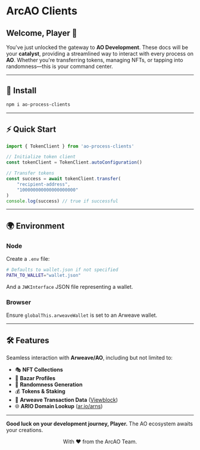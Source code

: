 # ArcAO Clients  

## Welcome, Player 👾  

You've just unlocked the gateway to **AO Development**. These docs will be your **catalyst**, providing a streamlined way to interact with every process on **AO**. Whether you're transferring tokens, managing NFTs, or tapping into randomness—this is your command center.  

---

## 🚀 Install  

```sh
npm i ao-process-clients
```

---

## ⚡ Quick Start  

```ts
import { TokenClient } from 'ao-process-clients'

// Initialize token client
const tokenClient = TokenClient.autoConfiguration()

// Transfer tokens
const success = await tokenClient.transfer(
    "recipient-address",
    "100000000000000000000"
)
console.log(success) // true if successful
```

---

## 🌍 Environment  

### **Node**  
Create a `.env` file:  

```bash
# Defaults to wallet.json if not specified
PATH_TO_WALLET="wallet.json" 
```

And a `JWKInterface` JSON file representing a wallet.  

### **Browser**  
Ensure `globalThis.arweaveWallet` is set to an Arweave wallet.  

---

## 🛠 Features  

Seamless interaction with **Arweave/AO**, including but not limited to:  

- 🎭 **NFT Collections**  
- 🏪 **Bazar Profiles**  
- 🎲 **Randomness Generation**  
- 💰 **Tokens & Staking**  
- 📜 **Arweave Transaction Data** ([Viewblock](https://viewblock.io/arweave))  
- 🌐 **ARIO Domain Lookup** ([ar.io/arns](https://ar.io/arns))  

---

**Good luck on your development journey, Player.** The AO ecosystem awaits your creations.  

<p align="center">  
  With ❤️ from the ArcAO Team.  
</p>  
